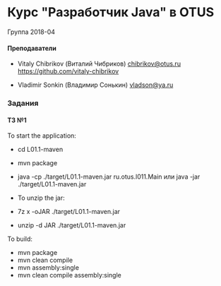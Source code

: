 # Курс "Разработчик Java" в OTUS
Группа 2018-04


#### Преподаватели
* Vitaly Chibrikov (Виталий Чибриков)
chibrikov@otus.ru
https://github.com/vitaly-chibrikov

* Vladimir Sonkin (Владимир Сонькин)
vladson@ya.ru

### Задания

#### ТЗ №1

 To start the application:
 * cd L01.1-maven
 * mvn package
 * java -cp ./target/L01.1-maven.jar ru.otus.l011.Main
 или java -jar ./target/L01.1-maven.jar 
 
 
 * To unzip the jar:
 * 7z x -oJAR ./target/L01.1-maven.jar
 * unzip -d JAR ./target/L01.1-maven.jar
 

 To build:
 * mvn package
 * mvn clean compile
 * mvn assembly:single
 * mvn clean compile assembly:single